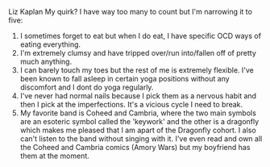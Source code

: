 Liz Kaplan
My quirk? I have way too many to count but I'm narrowing it to five: 
1. I sometimes forget to eat but when I do eat, I have specific OCD ways of eating everything. 
2. I'm extremely clumsy and have tripped over/run into/fallen off of pretty much anything.
3. I can barely touch my toes but the rest of me is extremely flexible. I've been known to fall asleep in certain yoga positions without any discomfort and I dont do yoga regularly.
4. I've never had normal nails because I pick them as a nervous habit and then I pick at the imperfections. It's a vicious cycle I need to break.
5. My favorite band is Coheed and Cambria, where the two main symbols are an esoteric symbol called the 'keywork' and the other is a dragonfly which makes me pleased that I am apart of the Dragonfly cohort. I also can't listen to the band without singing with it.
I've even read and own all the Coheed and Cambria comics (Amory Wars) but my boyfriend has them at the moment.